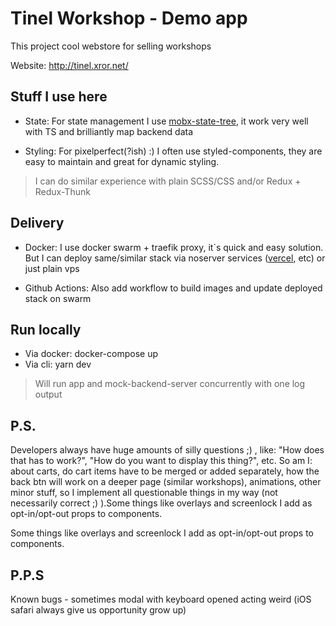 # Tinel Workshop - Demo app

This project cool webstore for selling workshops

Website: <http://tinel.xror.net/>

## Stuff I use here

- State:
For state management I use [mobx-state-tree](https://mobx-state-tree.js.org/intro/welcome), it work very well with TS and brilliantly map backend data

- Styling:
For pixelperfect(?ish) :) I often use styled-components, they are easy to maintain and great for dynamic styling.

>I can do similar experience with plain SCSS/CSS and/or Redux + Redux-Thunk

## Delivery

- Docker: 
I use docker swarm + traefik proxy, it`s quick and easy solution. But I can deploy same/similar stack via noserver services ([vercel](https://vercel.com/), etc) or just plain vps 

- Github Actions:
Also add workflow to build images and update deployed stack on swarm


## Run locally

- Via docker: docker-compose up
- Via cli: yarn dev 
> Will run app and mock-backend-server concurrently with one log output
## P.S.

Developers always have huge amounts of silly questions ;) , like: "How does that has to work?", "How do you want to display this thing?", etc. So am I: about carts, do cart items have to be merged or added separately, how the back btn will work on a deeper page (similar workshops), animations, other minor stuff, so I implement all questionable things in my way (not necessarily correct ;) ).Some things like overlays and screenlock I add as opt-in/opt-out props to components.

Some things like overlays and screenlock I add as opt-in/opt-out props to components.

## P.P.S

Known bugs - sometimes modal with keyboard opened acting weird (iOS safari always give us opportunity grow up)